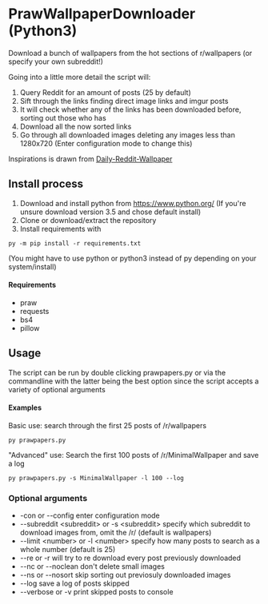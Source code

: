 # PrawWallpaperDownloader (Python3)

Download a bunch of wallpapers from the hot sections of r/wallpapers (or specify your own subreddit!)

Going into a little more detail the script will:

1. Query Reddit for an amount of posts (25 by default)
2. Sift through the links finding direct image links and imgur posts
3. It will check whether any of the links has been downloaded before, sorting out those who has 
4. Download all the now sorted links
5. Go through all downloaded images deleting any images less than 1280x720 (Enter configuration mode to change this)


Inspirations is drawn from [Daily-Reddit-Wallpaper](https://github.com/ssimunic/Daily-Reddit-Wallpaper)

## Install process
1. Download and install python from https://www.python.org/ (If you're unsure download version 3.5 and chose default install)
2. Clone or download/extract the repository
3. Install requirements with
```
py -m pip install -r requirements.txt
```
(You might have to use python or python3 instead of py depending on your system/install)

#### Requirements
* praw
* requests
* bs4
* pillow

## Usage
The script can be run by double clicking prawpapers.py or via the commandline with the latter being the best option since the script accepts a variety of optional arguments

#### Examples
Basic use: search through the first 25 posts of /r/wallpapers
```
py prawpapers.py
```
"Advanced" use: Search the first 100 posts of /r/MinimalWallpaper and save a log
```
py prawpapers.py -s MinimalWallpaper -l 100 --log
```

### Optional arguments
* -con or --config enter configuration mode
* --subreddit \<subreddit> or -s \<subreddit> specify which subreddit to download images from, omit the /r/ (default is wallpapers)
* --limit \<number> or -l \<number> specify how many posts to search as a whole number (default is 25)
* --re or -r will try to re download every post previously downloaded
* --nc or --noclean don't delete small images
* --ns or --nosort skip sorting out previosuly downloaded images
* --log save a log of posts skipped
* --verbose or -v print skipped posts to console
